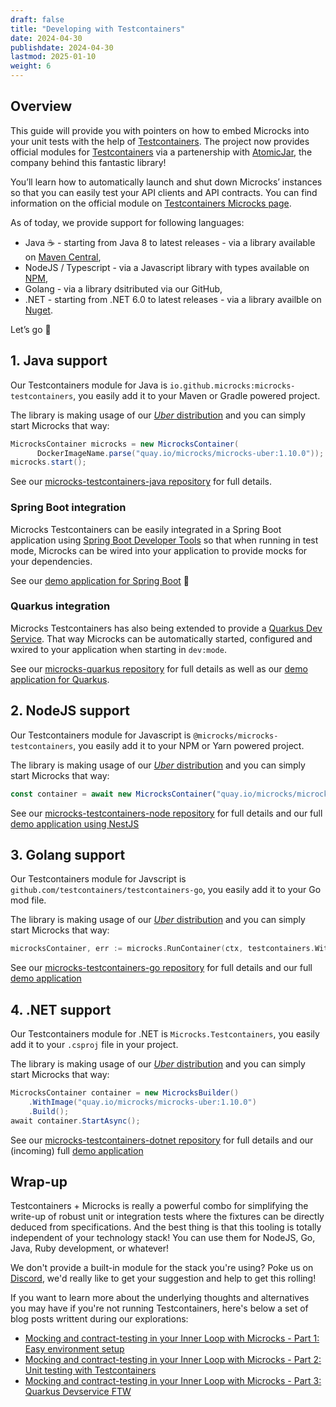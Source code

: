 ```yaml
---
draft: false
title: "Developing with Testcontainers"
date: 2024-04-30
publishdate: 2024-04-30
lastmod: 2025-01-10
weight: 6
---
```


## Overview

This guide will provide you with pointers on how to embed Microcks into your unit tests with the help of [Testcontainers](https://testcontainers.com). The project now provides official modules for [Testcontainers](https://testcontainers.com) via a partenership with [AtomicJar](https://atomicjar.com/), the company behind this fantastic library! 

You’ll learn how to automatically launch and shut down Microcks’ instances so that you can easily test your API clients and API contracts. You can find information on the official module on [Testcontainers Microcks page](https://testcontainers.com/modules/microcks/).

As of today, we provide support for following languages:
* Java ☕️ - starting from Java 8 to latest releases - via a library available on [Maven Central](https://mvnrepository.com/repos/central),
* NodeJS / Typescript - via a Javascript library with types available on [NPM](https://www.npmjs.com),
* Golang - via a library dsitributed via our GitHub,
* .NET -  starting from .NET 6.0 to latest releases - via a library availble on [Nuget](https://www.nuget.org/packages/Microcks.Testcontainers).

Let’s go 🧊

## 1. Java support

Our Testcontainers module for Java is `io.github.microcks:microcks-testcontainers`, you easily add it to your Maven or Gradle powered project.

The library is making usage of our [*Uber* distribution](/documentation/explanations/deployment-options/#regular-vs-uber-distribution) and you can simply start Microcks that way:

```java
MicrocksContainer microcks = new MicrocksContainer(
      DockerImageName.parse("quay.io/microcks/microcks-uber:1.10.0"));
microcks.start();
```

See our [microcks-testcontainers-java repository](https://github.com/microcks/microcks-testcontainers-java) for full details.

### Spring Boot integration

Microcks Testcontainers can be easily integrated in a Spring Boot application using [Spring Boot Developer Tools](https://docs.spring.io/spring-boot/reference/using/devtools.html) so that when running in test mode, Microcks can be wired into your application to provide mocks for your dependencies.

See our [demo application for Spring Boot](https://github.com/microcks/api-lifecycle/blob/master/shift-left-demo/spring-boot-order-service/README.md) 🍃 

### Quarkus integration

Microcks Testcontainers has also being extended to provide a [Quarkus Dev Service](https://quarkus.io/guides/dev-services). That way Microcks can be automatically started, configured and wxired to your application when starting in `dev:mode`.

See our [microcks-quarkus repository](https://github.com/microcks/microcks-quarkus) for full details as well as our [demo application for Quarkus](https://github.com/microcks/api-lifecycle/blob/master/shift-left-demo/quarkus-order-service/README.md).


## 2. NodeJS support

Our Testcontainers module for Javascript is `@microcks/microcks-testcontainers`, you easily add it to your NPM or Yarn powered project.

The library is making usage of our [*Uber* distribution](/documentation/explanations/deployment-options/#regular-vs-uber-distribution) and you can simply start Microcks that way:

```javascript
const container = await new MicrocksContainer("quay.io/microcks/microcks-uber:1.10.0").start();
```

See our [microcks-testcontainers-node repository](https://github.com/microcks/microcks-testcontainers-node) for full details and our full [demo application using NestJS](https://github.com/microcks/microcks-testcontainers-node-nest-demo)


## 3. Golang support

Our Testcontainers module for Javscript is `github.com/testcontainers/testcontainers-go`, you easily add it to your Go mod file.

The library is making usage of our [*Uber* distribution](/documentation/explanations/deployment-options/#regular-vs-uber-distribution) and you can simply start Microcks that way:

```go
microcksContainer, err := microcks.RunContainer(ctx, testcontainers.WithImage("quay.io/microcks/microcks-uber:1.10.0"))
```

See our [microcks-testcontainers-go repository](https://github.com/microcks/microcks-testcontainers-go) for full details and our full [demo application](https://github.com/microcks/microcks-testcontainers-go-demo)


## 4. .NET support

Our Testcontainers module for .NET is `Microcks.Testcontainers`, you easily add it to your `.csproj` file in your project.

The library is making usage of our [*Uber* distribution](/documentation/explanations/deployment-options/#regular-vs-uber-distribution) and you can simply start Microcks that way:

```csharp
MicrocksContainer container = new MicrocksBuilder()
	.WithImage("quay.io/microcks/microcks-uber:1.10.0")
	.Build();
await container.StartAsync();
```

See our [microcks-testcontainers-dotnet repository](https://github.com/microcks/microcks-testcontainers-dotnet) for full details and our (incoming) full [demo application](https://github.com/microcks/microcks-testcontainers-dotnet-demo)


## Wrap-up

Testcontainers + Microcks is really a powerful combo for simplifying the write-up of robust unit or integration tests where the fixtures can be directly deduced from specifications. And the best thing is that this tooling is totally independent of your technology stack! You can use them for NodeJS, Go, Java, Ruby development, or whatever!

We don't provide a built-in module for the stack you're using? Poke us on [Discord](/discord-invite/), we'd really like to get your suggestion and help to get this rolling!

If you want to learn more about the underlying thoughts and alternatives you may have if you're not running Testcontainers, here's below a set of blog posts writtent during our explorations:
* [Mocking and contract-testing in your Inner Loop with Microcks - Part 1: Easy environment setup](https://medium.com/@lbroudoux/mocking-and-contract-testing-in-your-inner-loop-with-microcks-part-1-easy-environment-setup-dcd0f4355231)
* [Mocking and contract-testing in your Inner Loop with Microcks - Part 2: Unit testing with Testcontainers](https://medium.com/@lbroudoux/mocking-and-contract-testing-in-your-inner-loop-with-microcks-part-2-unit-testing-with-860a86cb4b4c)
* [Mocking and contract-testing in your Inner Loop with Microcks - Part 3: Quarkus Devservice FTW](https://medium.com/@lbroudoux/mocking-and-contract-testing-in-your-inner-loop-with-microcks-part-3-quarkus-devservice-ftw-a14b807737be)
